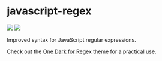 # javascript-regex
[![](https://img.shields.io/apm/v/javascript-regex?logo=atom)](https://atom.io/packages/javascript-regex) [![](https://img.shields.io/apm/dm/javascript-regex)](https://atom.io/packages/javascript-regex)

Improved syntax for JavaScript regular expressions.

Check out the [One Dark for Regex](https://atom.io/packages/one-dark-regex-syntax) theme for a practical use.
